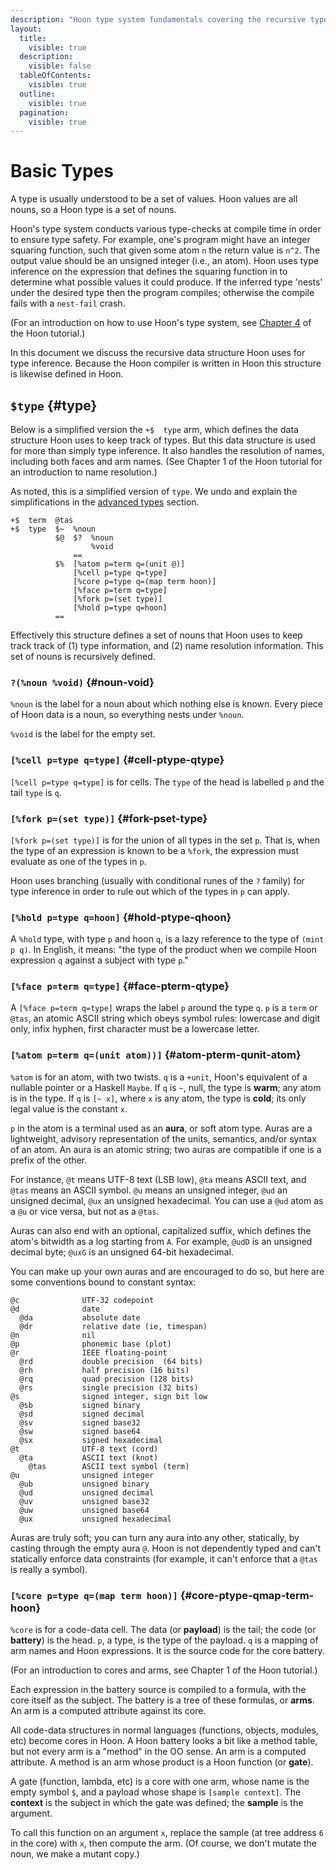 ```yaml
---
description: "Hoon type system fundamentals covering the recursive type data structure including atoms, cells, cores, faces, forks, and auras with explanations of type inference and nest checking."
layout:
  title:
    visible: true
  description:
    visible: false
  tableOfContents:
    visible: true
  outline:
    visible: true
  pagination:
    visible: true
---
```


# Basic Types

A type is usually understood to be a set of values.  Hoon values are all nouns, so a Hoon type is a set of nouns.

Hoon's type system conducts various type-checks at compile time in order to ensure type safety.  For example, one's program might have an integer squaring function, such that given some atom `n` the return value is `n^2`.  The output value should be an unsigned integer (i.e., an atom).  Hoon uses type inference on the expression that defines the squaring function in to determine what possible values it could produce.  If the inferred type 'nests' under the desired type then the program compiles; otherwise the compile fails with a `nest-fail` crash.

(For an introduction on how to use Hoon's type system, see [Chapter 4](../build-on-urbit/hoon-school/E-types.md) of the Hoon tutorial.)

In this document we discuss the recursive data structure Hoon uses for type inference.  Because the Hoon compiler is written in Hoon this structure is likewise defined in Hoon.

## `$type` {#type}

Below is a simplified version the `+$  type` arm, which defines the data structure Hoon uses to keep track of types.  But this data structure is used for more than simply type inference.  It also handles the resolution of names, including both faces and arm names.  (See Chapter 1 of the Hoon tutorial for an introduction to name resolution.)

As noted, this is a simplified version of `type`.  We undo and explain the simplifications in the [advanced types](advanced.md) section.

```hoon
+$  term  @tas
+$  type  $~  %noun
          $@  $?  %noun
                  %void
              ==
          $%  [%atom p=term q=(unit @)]
              [%cell p=type q=type]
              [%core p=type q=(map term hoon)]
              [%face p=term q=type]
              [%fork p=(set type)]
              [%hold p=type q=hoon]
          ==
```

Effectively this structure defines a set of nouns that Hoon uses to keep track track of (1) type information, and (2) name resolution information.  This set of nouns is recursively defined.

### `?(%noun %void)` {#noun-void}

`%noun` is the label for a noun about which nothing else is known.  Every piece of Hoon data is a noun, so everything nests under `%noun`.

`%void` is the label for the empty set.

### `[%cell p=type q=type]` {#cell-ptype-qtype}

`[%cell p=type q=type]` is for cells.  The `type` of the head is labelled `p` and the tail `type` is `q`.

### `[%fork p=(set type)]` {#fork-pset-type}

`[%fork p=(set type)]` is for the union of all types in the set `p`.  That is, when the type of an expression is known to be a `%fork`, the expression must evaluate as one of the types in `p`.

Hoon uses branching (usually with conditional runes of the `?` family) for type inference in order to rule out which of the types in `p` can apply.

### `[%hold p=type q=hoon]` {#hold-ptype-qhoon}

A `%hold` type, with type `p` and hoon `q`, is a lazy reference to the type of `(mint p q)`.  In English, it means: "the type of the product when we compile Hoon expression `q` against a subject with type `p`."

### `[%face p=term q=type]` {#face-pterm-qtype}

A `[%face p=term q=type]` wraps the label `p` around the type `q`.  `p` is a `term` or `@tas`, an atomic ASCII string which obeys symbol rules: lowercase and digit only, infix hyphen, first character must be a lowercase letter.

### `[%atom p=term q=(unit atom))]` {#atom-pterm-qunit-atom}

`%atom` is for an atom, with two twists.  `q` is a `+unit`, Hoon's equivalent of a nullable pointer or a Haskell `Maybe`.  If `q` is `~`, null, the type is **warm**; any atom is in the type. If `q` is `[~ x]`, where `x` is any atom, the type is **cold**; its only legal value is the constant `x`.

`p` in the atom is a terminal used as an **aura**, or soft atom type.  Auras are a lightweight, advisory representation of the units, semantics, and/or syntax of an atom.  An aura is an atomic string; two auras are compatible if one is a prefix of the other.

For instance, `@t` means UTF-8 text (LSB low), `@ta` means ASCII text, and `@tas` means an ASCII symbol.  `@u` means an unsigned integer, `@ud` an unsigned decimal, `@ux` an unsigned hexadecimal.  You can use a `@ud` atom as a `@u` or vice versa, but not as a `@tas`.

Auras can also end with an optional, capitalized suffix, which defines the atom's bitwidth as a log starting from `A`.  For example, `@udD` is an unsigned decimal byte; `@uxG` is an unsigned 64-bit hexadecimal.

You can make up your own auras and are encouraged to do so, but here are some conventions bound to constant syntax:

```
@c              UTF-32 codepoint
@d              date
  @da           absolute date
  @dr           relative date (ie, timespan)
@n              nil
@p              phonemic base (plot)
@r              IEEE floating-point
  @rd           double precision  (64 bits)
  @rh           half precision (16 bits)
  @rq           quad precision (128 bits)
  @rs           single precision (32 bits)
@s              signed integer, sign bit low
  @sb           signed binary
  @sd           signed decimal
  @sv           signed base32
  @sw           signed base64
  @sx           signed hexadecimal
@t              UTF-8 text (cord)
  @ta           ASCII text (knot)
    @tas        ASCII text symbol (term)
@u              unsigned integer
  @ub           unsigned binary
  @ud           unsigned decimal
  @uv           unsigned base32
  @uw           unsigned base64
  @ux           unsigned hexadecimal
```

Auras are truly soft; you can turn any aura into any other, statically, by casting through the empty aura `@`.  Hoon is not dependently typed and can't statically enforce data constraints (for example, it can't enforce that a `@tas` is really a symbol).

### `[%core p=type q=(map term hoon)]` {#core-ptype-qmap-term-hoon}

`%core` is for a code-data cell.  The data (or **payload**) is the tail; the code (or **battery**) is the head.  `p`, a type, is the type of the payload.  `q` is a mapping of arm names and Hoon expressions.  It is the source code for the core battery.

(For an introduction to cores and arms, see Chapter 1 of the Hoon tutorial.)

Each expression in the battery source is compiled to a formula, with the core itself as the subject.  The battery is a tree of these formulas, or **arms**.  An arm is a computed attribute against its core.

All code-data structures in normal languages (functions, objects, modules, etc) become cores in Hoon.  A Hoon battery looks a bit like a method table, but not every arm is a "method" in the OO sense.  An arm is a computed attribute.  A method is an arm whose product is a Hoon function (or **gate**).

A gate (function, lambda, etc) is a core with one arm, whose name is the empty symbol `$`, and a payload whose shape is `[sample context]`.  The **context** is the subject in which the gate was defined; the **sample** is the argument.

To call this function on an argument `x`, replace the sample (at tree address `6` in the core) with `x`, then compute the arm. (Of course, we don't mutate the noun, we make a mutant copy.)
